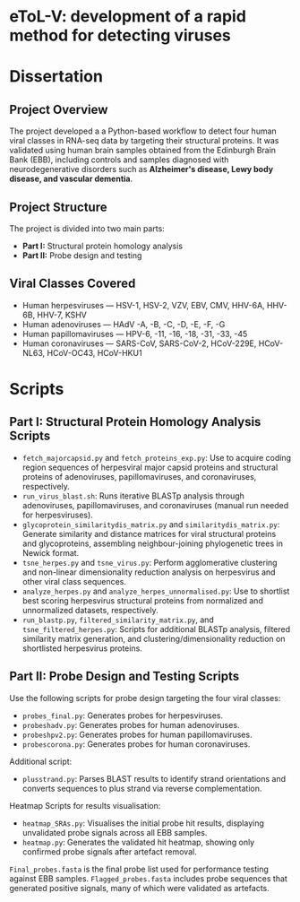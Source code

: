 # eToL-V: development of a rapid method for detecting viruses  
# Dissertation

## Project Overview

The project developed a a Python-based workflow to detect four human viral classes in RNA-seq data by targeting their structural proteins. It was validated using human brain samples obtained from the Edinburgh Brain Bank (EBB), including controls and samples diagnosed with neurodegenerative disorders such as **Alzheimer's disease, Lewy body disease, and vascular dementia**.

## Project Structure  
The project is divided into two main parts:  
- **Part I:** Structural protein homology analysis  
- **Part II:** Probe design and testing

## Viral Classes Covered  
- Human herpesviruses — HSV-1, HSV-2, VZV, EBV, CMV, HHV-6A, HHV-6B, HHV-7, KSHV  
- Human adenoviruses — HAdV -A, -B, -C, -D, -E, -F, -G  
- Human papillomaviruses — HPV-6, -11, -16, -18, -31, -33, -45  
- Human coronaviruses — SARS-CoV, SARS-CoV-2, HCoV-229E, HCoV-NL63, HCoV-OC43, HCoV-HKU1

# Scripts

## Part I: Structural Protein Homology Analysis Scripts

- `fetch_majorcapsid.py` and `fetch_proteins_exp.py`: Use to acquire coding region sequences of herpesviral major capsid proteins and structural proteins of adenoviruses, papillomaviruses, and coronaviruses, respectively.  
- `run_virus_blast.sh`: Runs iterative BLASTp analysis through adenoviruses, papillomaviruses, and coronaviruses (manual run needed for herpesviruses).  
- `glycoprotein_similaritydis_matrix.py` and `similaritydis_matrix.py`: Generate similarity and distance matrices for viral structural proteins and glycoproteins, assembling neighbour-joining phylogenetic trees in Newick format.  
- `tsne_herpes.py` and `tsne_virus.py`: Perform agglomerative clustering and non-linear dimensionality reduction analysis on herpesvirus and other viral class sequences.  
- `analyze_herpes.py` and `analyze_herpes_unnormalised.py`: Use to shortlist best scoring herpesvirus structural proteins from normalized and unnormalized datasets, respectively.  
- `run_blastp.py`, `filtered_similarity_matrix.py`, and `tsne_filtered_herpes.py`: Scripts for additional BLASTp analysis, filtered similarity matrix generation, and clustering/dimensionality reduction on shortlisted herpesvirus proteins.  

## Part II: Probe Design and Testing Scripts

Use the following scripts for probe design targeting the four viral classes:  
- `probes_final.py`: Generates probes for herpesviruses.  
- `probeshadv.py`: Generates probes for human adenoviruses.  
- `probeshpv2.py`: Generates probes for human papillomaviruses.  
- `probescorona.py`: Generates probes for human coronaviruses.  

Additional script:  
- `plusstrand.py`: Parses BLAST results to identify strand orientations and converts sequences to plus strand via reverse complementation.  

Heatmap Scripts for results visualisation:

- `heatmap_SRAs.py`: Visualises the initial probe hit results, displaying unvalidated probe signals across all EBB samples.  
- `heatmap.py`: Generates the validated hit heatmap, showing only confirmed probe signals after artefact removal.  


`Final_probes.fasta` is the final probe list used for performance testing against EBB samples. `Flagged_probes.fasta` includes probe sequences that generated positive signals, many of which were validated as artefacts.

